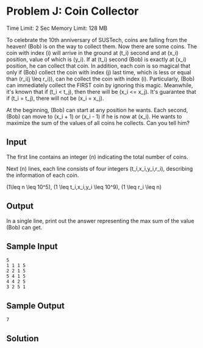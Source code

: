 # Problem J: Coin Collector

Time Limit: 2 Sec Memory Limit: 128 MB

To celebrate the 10th anniversary of SUSTech, coins are falling from the heaven! \(Bob\) is on the way to collect them. Now there are some coins. The coin with index \(i\) will arrive in the ground at \(t_i\) second and at \(x_i\) position, value of which is \(y_i\). If at \(t_i\) second \(Bob\) is exactly at \(x_i\) position, he can collect that coin. In addition, each coin is so magical that only if \(Bob\) collect the coin with index \(j\) last time, which is less or equal than \(r_i(j \leq r_i)\), can he collect the coin with index \(i\). Particularly, \(Bob\) can immediately collect the FIRST coin by ignoring this magic. Meanwhile, it's known that if \(t_i < t_j\), then there will be \(x_i <= x_j\). It's guarantee that if \(t_i = t_j\), there will not be \(x_i = x_j\).

At the beginning, \(Bob\) can start at any position he wants. Each second, \(Bob\) can move to \(x_i + 1\) or \(x_i - 1\) if he is now at \(x_i\). He wants to maximize the sum of the values of all coins he collects. Can you tell him?

## Input

The first line contains an integer \(n\) indicating the total number of coins.

Next \(n\) lines, each line consists of four integers \(t_i,x_i,y_i,r_i\), describing the information of each coin.

\(1\leq n \leq 10^5\), \(1 \leq t_i,x_i,y_i \leq 10^9\), \(1 \leq r_i \leq n\)

## Output

In a single line, print out the answer representing the max sum of the value \(Bob\) can get.

## Sample Input

```
5
1 1 1 5
2 2 1 5
5 4 1 5
4 4 2 5
3 2 5 1
```

## Sample Output

```
7
```

## Solution

```cpp
```
